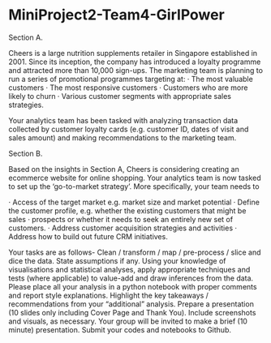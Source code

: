 # MiniProject2-Team4-GirlPower 
Section A.

Cheers is a large nutrition supplements retailer in Singapore established in 2001. Since its inception, the company has introduced a loyalty programme and attracted more than 10,000 sign-ups. The marketing team is planning to run a series of promotional programmes targeting at:
·       The most valuable customers
·       The most responsive customers
·       Customers who are more likely to churn
·       Various customer segments with appropriate sales strategies.
 
Your analytics team has been tasked with analyzing transaction data collected by customer loyalty cards (e.g. customer ID, dates of visit and sales amount) and making recommendations to the marketing team.
 
Section B.
 
Based on the insights in Section A, Cheers is considering creating an ecommerce website for online shopping. Your analytics team is now tasked to set up the ‘go-to-market strategy’. More specifically, your team needs to

·       Access of the target market e.g. market size and market potential
·       Define the customer profile, e.g. whether the existing customers that might be sales
·       prospects or whether it needs to seek an entirely new set of customers.
·       Address customer acquisition strategies and activities
·       Address how to build out future CRM initiatives.

Your tasks are as follows-
Clean / transform / map / pre-process / slice and dice the data.
State assumptions if any.
Using your knowledge of visualisations and statistical analyses, apply appropriate techniques and tests (where applicable) to value-add and draw inferences from the data. Please place all your analysis in a python notebook with proper comments and report style explanations.
Highlight the key takeaways / recommendations from your “additional” analysis.
Prepare a presentation (10 slides only including Cover Page and Thank You). Include screenshots and visuals, as necessary. Your group will be invited to make a brief (10 minute) presentation.
Submit your codes and notebooks to Github.
